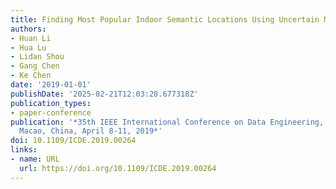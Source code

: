 ```yaml
---
title: Finding Most Popular Indoor Semantic Locations Using Uncertain Mobility Data
authors:
- Huan Li
- Hua Lu
- Lidan Shou
- Gang Chen
- Ke Chen
date: '2019-01-01'
publishDate: '2025-02-21T12:03:28.677318Z'
publication_types:
- paper-conference
publication: '*35th IEEE International Conference on Data Engineering, ICDE 2019,
  Macao, China, April 8-11, 2019*'
doi: 10.1109/ICDE.2019.00264
links:
- name: URL
  url: https://doi.org/10.1109/ICDE.2019.00264
---
```

